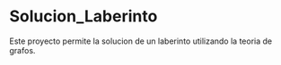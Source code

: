 # Solucion_Laberinto
Este proyecto permite la solucion de un laberinto utilizando la teoria de grafos.
